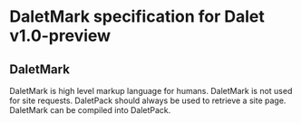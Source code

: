 # DaletMark specification for Dalet v1.0-preview

## DaletMark

DaletMark is high level markup language for humans. DaletMark is not used for site requests. DaletPack should always be used to retrieve a site page.
DaletMark can be compiled into DaletPack.
